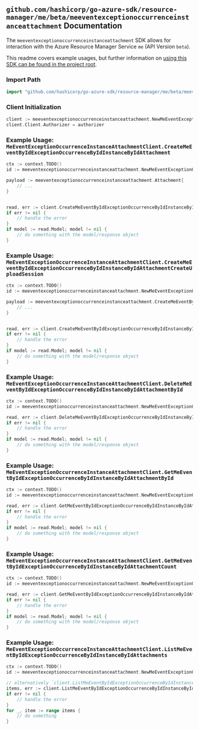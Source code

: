 
## `github.com/hashicorp/go-azure-sdk/resource-manager/me/beta/meeventexceptionoccurrenceinstanceattachment` Documentation

The `meeventexceptionoccurrenceinstanceattachment` SDK allows for interaction with the Azure Resource Manager Service `me` (API Version `beta`).

This readme covers example usages, but further information on [using this SDK can be found in the project root](https://github.com/hashicorp/go-azure-sdk/tree/main/docs).

### Import Path

```go
import "github.com/hashicorp/go-azure-sdk/resource-manager/me/beta/meeventexceptionoccurrenceinstanceattachment"
```


### Client Initialization

```go
client := meeventexceptionoccurrenceinstanceattachment.NewMeEventExceptionOccurrenceInstanceAttachmentClientWithBaseURI("https://management.azure.com")
client.Client.Authorizer = authorizer
```


### Example Usage: `MeEventExceptionOccurrenceInstanceAttachmentClient.CreateMeEventByIdExceptionOccurrenceByIdInstanceByIdAttachment`

```go
ctx := context.TODO()
id := meeventexceptionoccurrenceinstanceattachment.NewMeEventExceptionOccurrenceInstanceID("eventIdValue", "eventId1Value", "eventId2Value")

payload := meeventexceptionoccurrenceinstanceattachment.Attachment{
	// ...
}


read, err := client.CreateMeEventByIdExceptionOccurrenceByIdInstanceByIdAttachment(ctx, id, payload)
if err != nil {
	// handle the error
}
if model := read.Model; model != nil {
	// do something with the model/response object
}
```


### Example Usage: `MeEventExceptionOccurrenceInstanceAttachmentClient.CreateMeEventByIdExceptionOccurrenceByIdInstanceByIdAttachmentCreateUploadSession`

```go
ctx := context.TODO()
id := meeventexceptionoccurrenceinstanceattachment.NewMeEventExceptionOccurrenceInstanceID("eventIdValue", "eventId1Value", "eventId2Value")

payload := meeventexceptionoccurrenceinstanceattachment.CreateMeEventByIdExceptionOccurrenceByIdInstanceByIdAttachmentCreateUploadSessionRequest{
	// ...
}


read, err := client.CreateMeEventByIdExceptionOccurrenceByIdInstanceByIdAttachmentCreateUploadSession(ctx, id, payload)
if err != nil {
	// handle the error
}
if model := read.Model; model != nil {
	// do something with the model/response object
}
```


### Example Usage: `MeEventExceptionOccurrenceInstanceAttachmentClient.DeleteMeEventByIdExceptionOccurrenceByIdInstanceByIdAttachmentById`

```go
ctx := context.TODO()
id := meeventexceptionoccurrenceinstanceattachment.NewMeEventExceptionOccurrenceInstanceAttachmentID("eventIdValue", "eventId1Value", "eventId2Value", "attachmentIdValue")

read, err := client.DeleteMeEventByIdExceptionOccurrenceByIdInstanceByIdAttachmentById(ctx, id)
if err != nil {
	// handle the error
}
if model := read.Model; model != nil {
	// do something with the model/response object
}
```


### Example Usage: `MeEventExceptionOccurrenceInstanceAttachmentClient.GetMeEventByIdExceptionOccurrenceByIdInstanceByIdAttachmentById`

```go
ctx := context.TODO()
id := meeventexceptionoccurrenceinstanceattachment.NewMeEventExceptionOccurrenceInstanceAttachmentID("eventIdValue", "eventId1Value", "eventId2Value", "attachmentIdValue")

read, err := client.GetMeEventByIdExceptionOccurrenceByIdInstanceByIdAttachmentById(ctx, id)
if err != nil {
	// handle the error
}
if model := read.Model; model != nil {
	// do something with the model/response object
}
```


### Example Usage: `MeEventExceptionOccurrenceInstanceAttachmentClient.GetMeEventByIdExceptionOccurrenceByIdInstanceByIdAttachmentCount`

```go
ctx := context.TODO()
id := meeventexceptionoccurrenceinstanceattachment.NewMeEventExceptionOccurrenceInstanceID("eventIdValue", "eventId1Value", "eventId2Value")

read, err := client.GetMeEventByIdExceptionOccurrenceByIdInstanceByIdAttachmentCount(ctx, id)
if err != nil {
	// handle the error
}
if model := read.Model; model != nil {
	// do something with the model/response object
}
```


### Example Usage: `MeEventExceptionOccurrenceInstanceAttachmentClient.ListMeEventByIdExceptionOccurrenceByIdInstanceByIdAttachments`

```go
ctx := context.TODO()
id := meeventexceptionoccurrenceinstanceattachment.NewMeEventExceptionOccurrenceInstanceID("eventIdValue", "eventId1Value", "eventId2Value")

// alternatively `client.ListMeEventByIdExceptionOccurrenceByIdInstanceByIdAttachments(ctx, id)` can be used to do batched pagination
items, err := client.ListMeEventByIdExceptionOccurrenceByIdInstanceByIdAttachmentsComplete(ctx, id)
if err != nil {
	// handle the error
}
for _, item := range items {
	// do something
}
```

